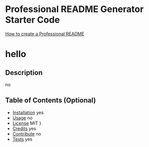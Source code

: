 # Professional README Generator Starter Code

[How to create a Professional README](https://coding-boot-camp.github.io/full-stack/github/professional-readme-guide)

# hello
 
## Description
no
## Table of Contents (Optional)

- [Installation](#installation)
yes
- [Usage](#usage)
no
- [License](#license)
MIT }
- [Credits](#credits)
yes
- [Contribute](#contribute)
no
- [Tests](#tests)
yes